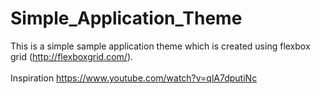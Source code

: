 # Simple_Application_Theme
This is a simple sample application theme which is created using flexbox grid (http://flexboxgrid.com/). <br /><br />
Inspiration
https://www.youtube.com/watch?v=qlA7dputiNc
